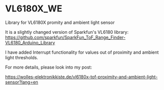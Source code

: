 # VL6180X_WE
Library for VL6180X promity and ambient light sensor

It is a slightly changed version of Sparkfun's VL6180 library:
https://github.com/sparkfun/SparkFun_ToF_Range_Finder-VL6180_Arduino_Library

I have added Interrupt functionality for values out of proximity and ambient light thresholds.

For more details, please look into my post:

https://wolles-elektronikkiste.de/vl6180x-tof-proximity-and-ambient-light-sensor?lang=en
